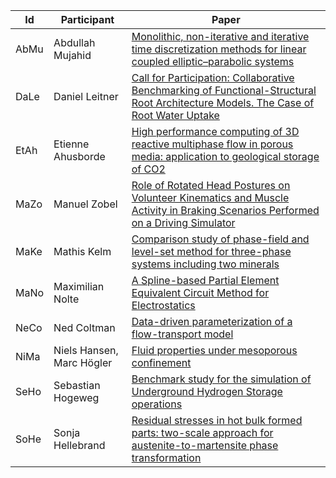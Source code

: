 | Id | Participant | Paper |
|----|-------------|-------|
| AbMu | Abdullah Mujahid | [Monolithic, non-iterative and iterative time discretization methods for linear coupled elliptic–parabolic systems](https://drive.google.com/u/0/open?usp=forms_web&id=1fqsGX2C9sGq0Y8HrMECvoTI_HGHLAq5m) |
| DaLe | Daniel Leitner | [Call for Participation: Collaborative Benchmarking of Functional-Structural Root Architecture Models. The Case of Root Water Uptake](https://drive.google.com/u/0/open?usp=forms_web&id=1tepOiKkpDVpza_yLB6yr8rfasarWuvEx) |
| EtAh | Etienne Ahusborde | [High performance computing of 3D reactive multiphase flow in porous media: application to geological storage of CO2](https://drive.google.com/u/0/open?usp=forms_web&id=1UetpZlLknLNKYY4FJdtO7Ii5Gd0mtb7i) |
| MaZo | Manuel Zobel | [Role of Rotated Head Postures on Volunteer Kinematics and Muscle Activity in Braking Scenarios Performed on a Driving Simulator](https://drive.google.com/u/0/open?usp=forms_web&id=1tiaXZ8elI870wWJkFdx4gx9Rg_LGff4A) |
| MaKe | Mathis Kelm | [Comparison study of phase-field and level-set method for three-phase systems including two minerals](https://drive.google.com/u/0/open?usp=forms_web&id=1A7B56drs669eNBL0unxgRi0fj_DLS6eM) |
| MaNo | Maximilian Nolte | [A Spline-based Partial Element Equivalent Circuit Method for Electrostatics](https://drive.google.com/u/0/open?usp=forms_web&id=1-k0fOTOE-fRFUE8Z13IERBei-zyLBDp-) |
| NeCo | Ned Coltman | [Data-driven parameterization of a flow-transport model](https://drive.google.com/u/0/open?usp=forms_web&id=1rsyxK3endKaH1sL7BXVZxCGUOCT8b_ri) |
| NiMa | Niels Hansen, Marc Högler | [Fluid properties under mesoporous confinement](https://drive.google.com/u/0/open?usp=forms_web&id=1cNPOmcUwi7LzGI9NgH16IeWMV9esGTTS) |
| SeHo | Sebastian Hogeweg | [Benchmark study for the simulation of Underground Hydrogen Storage operations](https://drive.google.com/u/0/open?usp=forms_web&id=1baak032zYq6eLkPJ9pp4re84T5AXL5F2) |
| SoHe | Sonja Hellebrand | [Residual stresses in hot bulk formed parts: two-scale approach for austenite-to-martensite phase transformation](https://drive.google.com/u/0/open?usp=forms_web&id=1ayGe24hBaPavW97Jn_H132fDx95NHVI-) |

